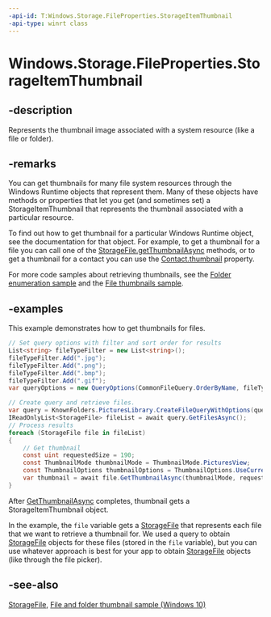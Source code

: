 ```yaml
---
-api-id: T:Windows.Storage.FileProperties.StorageItemThumbnail
-api-type: winrt class
---
```


<!-- Class syntax.
public class StorageItemThumbnail : Windows.Foundation.IClosable, Windows.Storage.FileProperties.IThumbnailProperties, Windows.Storage.Streams.IContentTypeProvider, Windows.Storage.Streams.IInputStream, Windows.Storage.Streams.IOutputStream, Windows.Storage.Streams.IRandomAccessStream, Windows.Storage.Streams.IRandomAccessStreamWithContentType
-->

# Windows.Storage.FileProperties.StorageItemThumbnail

## -description

Represents the thumbnail image associated with a system resource (like a file or folder).

## -remarks

You can get thumbnails for many file system resources through the Windows Runtime objects that represent them. Many of these objects have methods or properties that let you get (and sometimes set) a StorageItemThumbnail that represents the thumbnail associated with a particular resource.

To find out how to get thumbnail for a particular Windows Runtime object, see the documentation for that object. For example, to get a thumbnail for a file you can call one of the [StorageFile.getThumbnailAsync](../windows.storage/storagefile_getthumbnailasync_1511435522.md) methods, or to get a thumbnail for a contact you can use the [Contact.thumbnail](../windows.applicationmodel.contacts/contact_thumbnail.md) property.

For more code samples about retrieving thumbnails, see the [Folder enumeration sample](https://github.com/microsoft/Windows-universal-samples/tree/master/Samples/FolderEnumeration) and the [File thumbnails sample](https://github.com/microsoft/Windows-universal-samples/tree/main/Samples/FileThumbnails).

## -examples

This example demonstrates how to get thumbnails for files.

```csharp
// Set query options with filter and sort order for results
List<string> fileTypeFilter = new List<string>();
fileTypeFilter.Add(".jpg");
fileTypeFilter.Add(".png");
fileTypeFilter.Add(".bmp");
fileTypeFilter.Add(".gif");
var queryOptions = new QueryOptions(CommonFileQuery.OrderByName, fileTypeFilter);

// Create query and retrieve files.
var query = KnownFolders.PicturesLibrary.CreateFileQueryWithOptions(queryOptions);
IReadOnlyList<StorageFile> fileList = await query.GetFilesAsync();
// Process results
foreach (StorageFile file in fileList)
{
    // Get thumbnail
    const uint requestedSize = 190;
    const ThumbnailMode thumbnailMode = ThumbnailMode.PicturesView;
    const ThumbnailOptions thumbnailOptions = ThumbnailOptions.UseCurrentScale;
    var thumbnail = await file.GetThumbnailAsync(thumbnailMode, requestedSize, thumbnailOptions);
}
```

After [GetThumbnailAsync](../windows.storage/storagefile_getthumbnailasync_1511435522.md) completes, thumbnail gets a StorageItemThumbnail object.

In the example, the `file` variable gets a [StorageFile](../windows.storage/storagefile.md) that represents each file that we want to retrieve a thumbnail for. We used a query to obtain [StorageFile](../windows.storage/storagefile.md) objects for these files (stored in the `file` variable), but you can use whatever approach is best for your app to obtain [StorageFile](../windows.storage/storagefile.md) objects (like through the file picker).

## -see-also

[StorageFile](../windows.storage/storagefile.md), [File and folder thumbnail sample (Windows 10)](https://github.com/Microsoft/Windows-universal-samples/tree/master/Samples/FileThumbnails)
